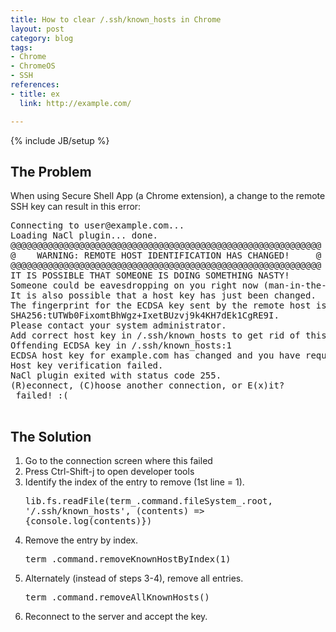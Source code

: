 ```yaml
---
title: How to clear /.ssh/known_hosts in Chrome
layout: post
category: blog
tags:
- Chrome
- ChromeOS
- SSH
references:
- title: ex
  link: http://example.com/

---
```

{% include JB/setup %}

## The Problem

When using Secure Shell App (a Chrome extension), a change to the remote SSH key can result in this error:

<pre>
Connecting to user@example.com...
Loading NaCl plugin... done.
@@@@@@@@@@@@@@@@@@@@@@@@@@@@@@@@@@@@@@@@@@@@@@@@@@@@@@@@@@@
@    WARNING: REMOTE HOST IDENTIFICATION HAS CHANGED!     @
@@@@@@@@@@@@@@@@@@@@@@@@@@@@@@@@@@@@@@@@@@@@@@@@@@@@@@@@@@@
IT IS POSSIBLE THAT SOMEONE IS DOING SOMETHING NASTY!
Someone could be eavesdropping on you right now (man-in-the-middle attack)!
It is also possible that a host key has just been changed.
The fingerprint for the ECDSA key sent by the remote host is
SHA256:tUTWb0FixomtBhWgz+IxetBUzvj9k4KH7dEk1CgRE9I.
Please contact your system administrator.
Add correct host key in /.ssh/known_hosts to get rid of this message.
Offending ECDSA key in /.ssh/known_hosts:1
ECDSA host key for example.com has changed and you have requested strict checking.
Host key verification failed.
NaCl plugin exited with status code 255.
(R)econnect, (C)hoose another connection, or E(x)it?
 failed! :(
 </pre>
 
 ## The Solution
 
 1. Go to the connection screen where this failed
 2. Press Ctrl-Shift-j to open developer tools
 3. Identify the index of the entry to remove (1st line = 1). <pre>lib.fs.readFile(term_.command.fileSystem_.root, '/.ssh/known_hosts', (contents) => {console.log(contents)})</pre>
 4. Remove the entry by index. <pre>term_.command.removeKnownHostByIndex(1)</pre>
 5. Alternately (instead of steps 3-4), remove all entries. <pre>term_.command.removeAllKnownHosts()</pre>
 6. Reconnect to the server and accept the key.
